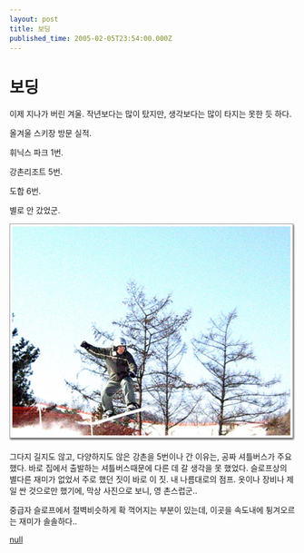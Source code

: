 ```yaml
---
layout: post
title: 보딩
published_time: 2005-02-05T23:54:00.000Z
---
```


# 보딩


이제 지나가 버린 겨울. 작년보다는 많이 탔지만, 생각보다는 많이 타지는 못한 듯 하다.

올겨울 스키장 방문 실적.

휘닉스 파크 1번.

강촌리조트 5번.

도합 6번.

별로 안 갔었군.

![](../pds/200902/04/80/a0109780_498978db7a6c9.jpg)

그다지 길지도 않고, 다양하지도 않은 강촌을 5번이나 간 이유는, 공짜 셔틀버스가 주요했다. 바로 집에서 출발하는 셔틀버스때문에 다른 데 갈 생각을 못 했었다. 슬로프상의 별다른 재미가 없었서 주로 했던 짓이 바로 이 짓. 내 나름대로의 점프. 옷이나 장비나 제일 싼 것으로만 했기에, 막상 사진으로 보니, 영 촌스럽군..

중급자 슬로프에서 절벽비슷하게 확 꺽어지는 부분이 있는데, 이곳을 속도내에 튕겨오르는 재미가 솔솔하다..

[null](../6166823.html#6166823_1)

